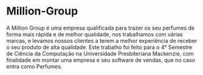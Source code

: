 # Million-Group
A Million Group é uma empresa qualificada para trazer os seu perfumes de forma mais rápida e de melhor qualidade, nos trabalhamos com várias marcas, e levamos nossos clientes a terem a melhor experiência de receber o seu produto de alta qualidade.
Este trabalho foi feito para o 4° Semestre de Ciência da Computação na Universidade Presbiteriana Mackenzie, com finalidade em montar uma empresa e seu software de vendas, que no caso entra como Perfumes.
